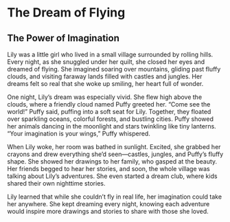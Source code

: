 # The Dream of Flying
## The Power of Imagination

Lily was a little girl who lived in a small village surrounded by rolling hills. Every night, as she snuggled under her quilt, she closed her eyes and dreamed of flying. She imagined soaring over mountains, gliding past fluffy clouds, and visiting faraway lands filled with castles and jungles. Her dreams felt so real that she woke up smiling, her heart full of wonder.

One night, Lily’s dream was especially vivid. She flew high above the clouds, where a friendly cloud named Puffy greeted her. “Come see the world!” Puffy said, puffing into a soft seat for Lily. Together, they floated over sparkling oceans, colorful forests, and bustling cities. Puffy showed her animals dancing in the moonlight and stars twinkling like tiny lanterns. “Your imagination is your wings,” Puffy whispered.

When Lily woke, her room was bathed in sunlight. Excited, she grabbed her crayons and drew everything she’d seen—castles, jungles, and Puffy’s fluffy shape. She showed her drawings to her family, who gasped at the beauty. Her friends begged to hear her stories, and soon, the whole village was talking about Lily’s adventures. She even started a dream club, where kids shared their own nighttime stories.

Lily learned that while she couldn’t fly in real life, her imagination could take her anywhere. She kept dreaming every night, knowing each adventure would inspire more drawings and stories to share with those she loved.